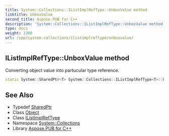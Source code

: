 ```yaml
---
title: System::Collections::IListImplRefType::UnboxValue method
linktitle: UnboxValue
second_title: Aspose.PUB for C++
description: 'System::Collections::IListImplRefType::UnboxValue method. Converting object value into partucular type reference in C++.'
type: docs
weight: 1300
url: /cpp/system.collections/ilistimplreftype/unboxvalue/
---
```

## IListImplRefType::UnboxValue method


Converting object value into partucular type reference.

```cpp
static System::SharedPtr<T> System::Collections::IListImplRefType<T>::UnboxValue(System::SharedPtr<System::Object> value)
```

## See Also

* Typedef [SharedPtr](../../../system/sharedptr/)
* Class [Object](../../../system/object/)
* Class [IListImplRefType](../)
* Namespace [System::Collections](../../)
* Library [Aspose.PUB for C++](../../../)
